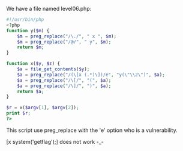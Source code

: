 We have a file named level06.php:

```php
#!/usr/bin/php
<?php
function y($m) {
	$m = preg_replace("/\./", " x ", $m);
	$m = preg_replace("/@/", " y", $m);
	return $m;
}

function x($y, $z) {
	$a = file_get_contents($y);
	$a = preg_replace("/(\[x (.*)\])/e", "y(\"\\2\")", $a);
	$a = preg_replace("/\[/", "(", $a);
	$a = preg_replace("/\]/", ")", $a);
	return $a;
}

$r = x($argv[1], $argv[2]);
print $r;
?>
```

This script use preg_replace with the 'e' option who is a vulnerability.

[x system('getflag');] does not work -_-
